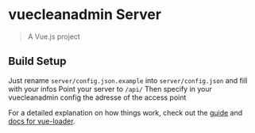 # vuecleanadmin Server

> A Vue.js project

## Build Setup

Just rename `server/config.json.example` into `server/config.json` and fill with your infos
Point your server to `/api/`
Then specify in your vuecleanadmin config the adresse of the access point

For a detailed explanation on how things work, check out the [guide](http://vuejs-templates.github.io/webpack/) and [docs for vue-loader](http://vuejs.github.io/vue-loader).

